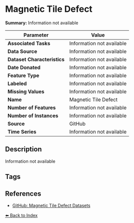 # Magnetic Tile Defect

**Summary:** Information not available

| Parameter | Value |
| --- | --- |
| **Associated Tasks** | Information not available |
| **Data Source** | Information not available |
| **Dataset Characteristics** | Information not available |
| **Date Donated** | Information not available |
| **Feature Type** | Information not available |
| **Labeled** | Information not available |
| **Missing Values** | Information not available |
| **Name** | Magnetic Tile Defect |
| **Number of Features** | Information not available |
| **Number of Instances** | Information not available |
| **Source** | GitHub |
| **Time Series** | Information not available |

## Description

Information not available

## Tags



## References

- [GitHub: Magnetic Tile Defect Datasets](https://github.com/abin24/Magnetic-tile-defect-datasets)

[⬅️ Back to Index](../README.md)
